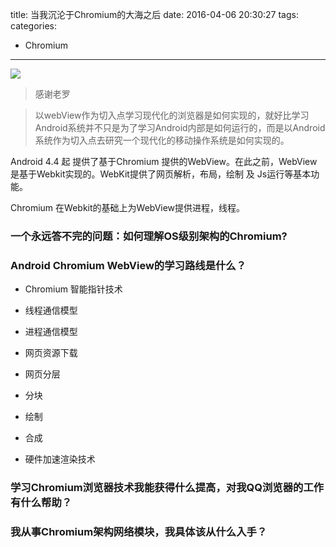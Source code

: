 title: 当我沉沦于Chromium的大海之后
date: 2016-04-06 20:30:27
tags:
categories:
- Chromium
---

![](http://7xrw2w.com1.z0.glb.clouddn.com/Chromium_Chromium.png)

> 感谢老罗

>以webView作为切入点学习现代化的浏览器是如何实现的，就好比学习Android系统并不只是为了学习Android内部是如何运行的，而是以Android系统作为切入点去研究一个现代化的移动操作系统是如何实现的。

<!-- more -->

Android 4.4 起 提供了基于Chromium 提供的WebView。在此之前，WebView是基于Webkit实现的。WebKit提供了网页解析，布局，绘制 及 Js运行等基本功能。

Chromium 在Webkit的基础上为WebView提供进程，线程。

### 一个永远答不完的问题：如何理解OS级别架构的Chromium?




### Android Chromium WebView的学习路线是什么？

- Chromium 智能指针技术

- 线程通信模型

- 进程通信模型

- 网页资源下载

- 网页分层

- 分块

- 绘制

- 合成

- 硬件加速渲染技术


### 学习Chromium浏览器技术我能获得什么提高，对我QQ浏览器的工作有什么帮助？



### 我从事Chromium架构网络模块，我具体该从什么入手？
